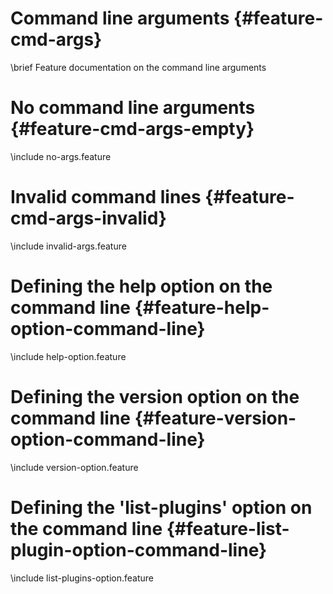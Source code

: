 Command line arguments      {#feature-cmd-args}
======================
\brief Feature documentation on the command line arguments

# No command line arguments {#feature-cmd-args-empty}
\include no-args.feature

# Invalid command lines {#feature-cmd-args-invalid}
\include invalid-args.feature

# Defining the help option on the command line {#feature-help-option-command-line} 
\include help-option.feature

# Defining the version option on the command line {#feature-version-option-command-line} 
\include version-option.feature

# Defining the 'list-plugins' option on the command line {#feature-list-plugin-option-command-line}
\include list-plugins-option.feature
